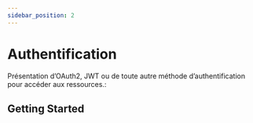 ```yaml
---
sidebar_position: 2
---
```


# Authentification

Présentation d’OAuth2, JWT ou de toute autre méthode d’authentification pour accéder aux ressources.:

## Getting Started